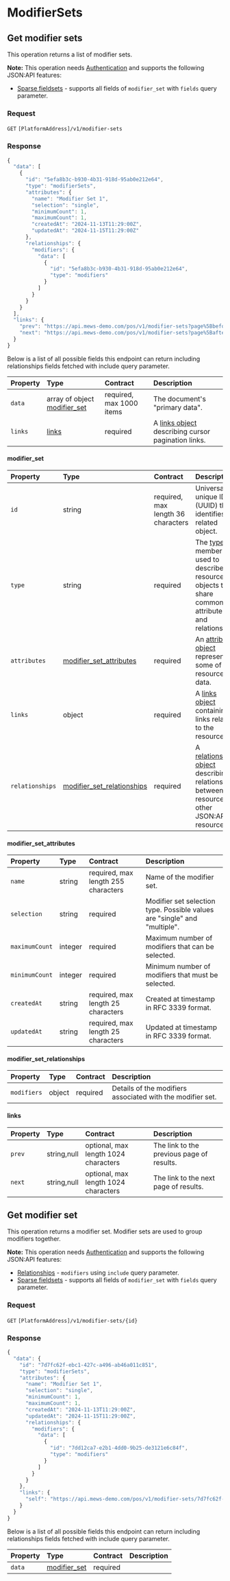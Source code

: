 <!-- AUTOMATICALLY GENERATED, DO NOT MODIFY -->
# ModifierSets

## Get modifier sets

This operation returns a list of modifier sets.

**Note:** This operation needs [Authentication](../guidelines/authentication.md) and supports the following JSON:API features:

- [Sparse fieldsets](../guidelines/sparse-fieldsets.md) - supports all fields of `modifier_set` with `fields` query parameter.

### Request

`GET` `[PlatformAddress]/v1/modifier-sets`

### Response

```javascript
{
  "data": [
    {
      "id": "5efa8b3c-b930-4b31-918d-95ab0e212e64",
      "type": "modifierSets",
      "attributes": {
        "name": "Modifier Set 1",
        "selection": "single",
        "minimumCount": 1,
        "maximumCount": 1,
        "createdAt": "2024-11-13T11:29:00Z",
        "updatedAt": "2024-11-15T11:29:00Z"
      },
      "relationships": {
        "modifiers": {
          "data": [
            {
              "id": "5efa8b3c-b930-4b31-918d-95ab0e212e64",
              "type": "modifiers"
            }
          ]
        }
      }
    }
  ],
  "links": {
    "prev": "https://api.mews-demo.com/pos/v1/modifier-sets?page%5Bbefore%5D=NA&page%5Bsize%5D=1",
    "next": "https://api.mews-demo.com/pos/v1/modifier-sets?page%5Bafter%5D=NA&page%5Bsize%5D=1"
  }
}
```
Below is a list of all possible fields this endpoint can return including relationships fields fetched with include query parameter.

| Property | Type | Contract | Description |
| :-- | :-- | :-- | :-- |
| `data` | array of object [modifier_set](modifiersets.md#modifier_set) | required, max 1000 items | The document's "primary data". |
| `links` | [links](modifiersets.md#links) | required | A [links object](https://jsonapi.org/profiles/ethanresnick/cursor-pagination/#auto-id-links) describing cursor pagination links. |

#### modifier_set

| Property | Type | Contract | Description |
| :-- | :-- | :-- | :-- |
| `id` | string | required, max length 36 characters | Universally unique ID (UUID) that identifies the related object. |
| `type` | string | required | The [type](https://jsonapi.org/format/#document-resource-object-identification) member is used to describe resource objects that share common attributes and relationships. |
| `attributes` | [modifier_set_attributes](modifiersets.md#modifier_set_attributes) | required | An [attributes object](https://jsonapi.org/format/#document-resource-object-attributes) representing some of the resource's data. |
| `links` | object | required | A [links object](https://jsonapi.org/format/#document-resource-object-links) containing links related to the resource. |
| `relationships` | [modifier_set_relationships](modifiersets.md#modifier_set_relationships) | required | A [relationships object](https://jsonapi.org/format/#document-resource-object-relationships) describing relationships between the resource and other JSON:API resources. |

#### modifier_set_attributes

| Property | Type | Contract | Description |
| :-- | :-- | :-- | :-- |
| `name` | string | required, max length 255 characters | Name of the modifier set. |
| `selection` | string | required | Modifier set selection type. Possible values are "single" and "multiple". |
| `maximumCount` | integer | required | Maximum number of modifiers that can be selected. |
| `minimumCount` | integer | required | Minimum number of modifiers that must be selected. |
| `createdAt` | string | required, max length 25 characters | Created at timestamp in RFC 3339 format. |
| `updatedAt` | string | required, max length 25 characters | Updated at timestamp in RFC 3339 format. |

#### modifier_set_relationships

| Property | Type | Contract | Description |
| :-- | :-- | :-- | :-- |
| `modifiers` | object | required | Details of the modifiers associated with the modifier set. |

#### links

| Property | Type | Contract | Description |
| :-- | :-- | :-- | :-- |
| `prev` | string,null | optional, max length 1024 characters | The link to the previous page of results. |
| `next` | string,null | optional, max length 1024 characters | The link to the next page of results. |

## Get modifier set

This operation returns a modifier set. Modifier sets are used to group modifiers together.

**Note:** This operation needs [Authentication](../guidelines/authentication.md) and supports the following JSON:API features:

- [Relationships](../guidelines/relationships.md) - `modifiers` using `include` query parameter.
- [Sparse fieldsets](../guidelines/sparse-fieldsets.md) - supports all fields of `modifier_set` with `fields` query parameter.

### Request

`GET` `[PlatformAddress]/v1/modifier-sets/{id}`

### Response

```javascript
{
  "data": {
    "id": "7d7fc62f-ebc1-427c-a496-ab46a011c851",
    "type": "modifierSets",
    "attributes": {
      "name": "Modifier Set 1",
      "selection": "single",
      "minimumCount": 1,
      "maximumCount": 1,
      "createdAt": "2024-11-13T11:29:00Z",
      "updatedAt": "2024-11-15T11:29:00Z",
      "relationships": {
        "modifiers": {
          "data": [
            {
              "id": "7dd12ca7-e2b1-4dd0-9b25-de3121e6c84f",
              "type": "modifiers"
            }
          ]
        }
      }
    },
    "links": {
      "self": "https://api.mews-demo.com/pos/v1/modifier-sets/7d7fc62f-ebc1-427c-a496-ab46a011c851"
    }
  }
}
```
Below is a list of all possible fields this endpoint can return including relationships fields fetched with include query parameter.

| Property | Type | Contract | Description |
| :-- | :-- | :-- | :-- |
| `data` | [modifier_set](modifiersets.md#modifier_set) | required |  |

